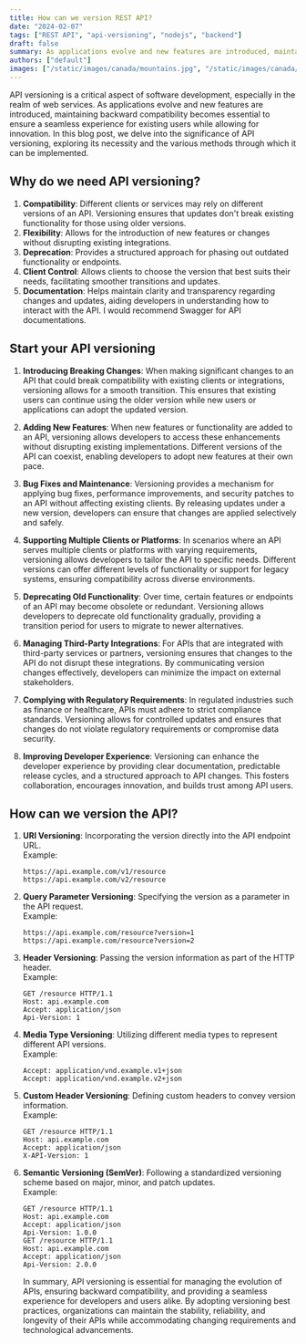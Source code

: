 ```yaml
---
title: How can we version REST API?
date: "2024-02-07"
tags: ["REST API", "api-versioning", "nodejs", "backend"]
draft: false
summary: As applications evolve and new features are introduced, maintaining backward compatibility becomes essential to ensure a seamless experience for existing users while allowing for innovation.
authors: ["default"]
images: ["/static/images/canada/mountains.jpg", "/static/images/canada/toronto.jpg"]
---
```


API versioning is a critical aspect of software development, especially in the realm of web services. As applications evolve and new features are introduced, maintaining backward compatibility becomes essential to ensure a seamless experience for existing users while allowing for innovation. In this blog post, we delve into the significance of API versioning, exploring its necessity and the various methods through which it can be implemented.

## Why do we need API versioning?

1. **Compatibility**: Different clients or services may rely on different versions of an API. Versioning ensures that updates don't break existing functionality for those using older versions.
2. **Flexibility**: Allows for the introduction of new features or changes without disrupting existing integrations.
3. **Deprecation**: Provides a structured approach for phasing out outdated functionality or endpoints.
4. **Client Control**: Allows clients to choose the version that best suits their needs, facilitating smoother transitions and updates.
5. **Documentation**: Helps maintain clarity and transparency regarding changes and updates, aiding developers in understanding how to interact with the API. I would recommend Swagger for API documentations.

## Start your API versioning

1. **Introducing Breaking Changes**: When making significant changes to an API that could break compatibility with existing clients or integrations, versioning allows for a smooth transition. This ensures that existing users can continue using the older version while new users or applications can adopt the updated version.

2. **Adding New Features**: When new features or functionality are added to an API, versioning allows developers to access these enhancements without disrupting existing implementations. Different versions of the API can coexist, enabling developers to adopt new features at their own pace.

3. **Bug Fixes and Maintenance**: Versioning provides a mechanism for applying bug fixes, performance improvements, and security patches to an API without affecting existing clients. By releasing updates under a new version, developers can ensure that changes are applied selectively and safely.

4. **Supporting Multiple Clients or Platforms**: In scenarios where an API serves multiple clients or platforms with varying requirements, versioning allows developers to tailor the API to specific needs. Different versions can offer different levels of functionality or support for legacy systems, ensuring compatibility across diverse environments.

5. **Deprecating Old Functionality**: Over time, certain features or endpoints of an API may become obsolete or redundant. Versioning allows developers to deprecate old functionality gradually, providing a transition period for users to migrate to newer alternatives.

6. **Managing Third-Party Integrations**: For APIs that are integrated with third-party services or partners, versioning ensures that changes to the API do not disrupt these integrations. By communicating version changes effectively, developers can minimize the impact on external stakeholders.

7. **Complying with Regulatory Requirements**: In regulated industries such as finance or healthcare, APIs must adhere to strict compliance standards. Versioning allows for controlled updates and ensures that changes do not violate regulatory requirements or compromise data security.

8. **Improving Developer Experience**: Versioning can enhance the developer experience by providing clear documentation, predictable release cycles, and a structured approach to API changes. This fosters collaboration, encourages innovation, and builds trust among API users.

## How can we version the API?

1. **URI Versioning**: Incorporating the version directly into the API endpoint URL.  
    Example:
   ```
   https://api.example.com/v1/resource
   https://api.example.com/v2/resource
   ```

2) **Query Parameter Versioning**: Specifying the version as a parameter in the API request.  
   Example:
   ```
   https://api.example.com/resource?version=1
   https://api.example.com/resource?version=2
   ```

3. **Header Versioning**: Passing the version information as part of the HTTP header.  
   Example:
   ```
   GET /resource HTTP/1.1
   Host: api.example.com
   Accept: application/json
   Api-Version: 1
   ```

4) **Media Type Versioning**: Utilizing different media types to represent different API versions.  
   Example:
   ```
   Accept: application/vnd.example.v1+json
   Accept: application/vnd.example.v2+json
   ```

5. **Custom Header Versioning**: Defining custom headers to convey version information.  
   Example:
   ```
   GET /resource HTTP/1.1
   Host: api.example.com
   Accept: application/json
   X-API-Version: 1
   ```

6) **Semantic Versioning (SemVer)**: Following a standardized versioning scheme based on major, minor, and patch updates.  
    Example:
   ```
   GET /resource HTTP/1.1
   Host: api.example.com
   Accept: application/json
   Api-Version: 1.0.0
   GET /resource HTTP/1.1
   Host: api.example.com
   Accept: application/json
   Api-Version: 2.0.0
   ```
   In summary, API versioning is essential for managing the evolution of APIs, ensuring backward compatibility, and providing a seamless experience for developers and users alike. By adopting versioning best practices, organizations can maintain the stability, reliability, and longevity of their APIs while accommodating changing requirements and technological advancements.

